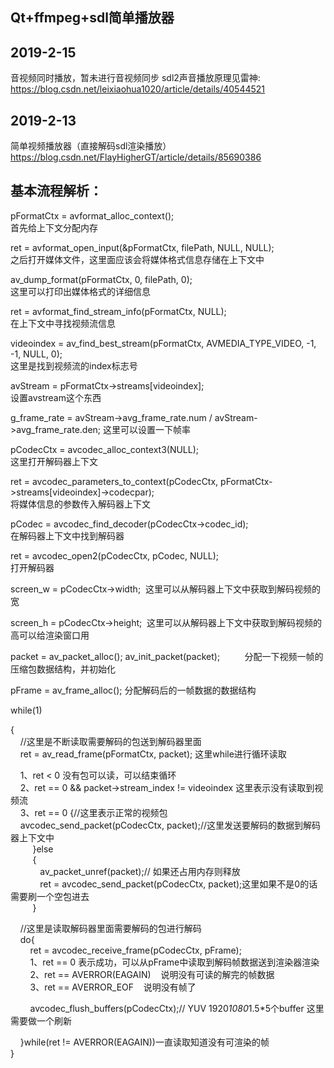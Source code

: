 ## Qt+ffmpeg+sdl简单播放器

## 2019-2-15
音视频同时播放，暂未进行音视频同步
sdl2声音播放原理见雷神:  
https://blog.csdn.net/leixiaohua1020/article/details/40544521

## 2019-2-13
简单视频播放器（直接解码sdl渲染播放）  
https://blog.csdn.net/FlayHigherGT/article/details/85690386

## 基本流程解析：
pFormatCtx = avformat_alloc_context();                                             
首先给上下文分配内存  

ret = avformat_open_input(&pFormatCtx, filePath, NULL, NULL);   
之后打开媒体文件，这里面应该会将媒体格式信息存储在上下文中  

av_dump_format(pFormatCtx, 0, filePath, 0);                                      
这里可以打印出媒体格式的详细信息  

ret = avformat_find_stream_info(pFormatCtx, NULL);                      
在上下文中寻找视频流信息  

videoindex = av_find_best_stream(pFormatCtx, AVMEDIA_TYPE_VIDEO, -1, -1, NULL, 0);   
这里是找到视频流的index标志号
 
avStream = pFormatCtx->streams[videoindex];                              
设置avstream这个东西
 
g_frame_rate = avStream->avg_frame_rate.num / avStream->avg_frame_rate.den; 
这里可以设置一下帧率
 
pCodecCtx = avcodec_alloc_context3(NULL);                                   
这里打开解码器上下文
 
ret = avcodec_parameters_to_context(pCodecCtx, pFormatCtx->streams[videoindex]->codecpar);   
将媒体信息的参数传入解码器上下文
 
pCodec = avcodec_find_decoder(pCodecCtx->codec_id);               
在解码器上下文中找到解码器
 
ret = avcodec_open2(pCodecCtx, pCodec, NULL);                           
打开解码器
 
screen_w = pCodecCtx->width;  
这里可以从解码器上下文中获取到解码视频的宽
 
screen_h = pCodecCtx->height; 
这里可以从解码器上下文中获取到解码视频的高可以给渲染窗口用
 
packet = av_packet_alloc();
av_init_packet(packet);          
分配一下视频一帧的压缩包数据结构，并初始化
 
pFrame = av_frame_alloc(); 
分配解码后的一帧数据的数据结构
 
while(1)
 
{  
    //这里是不断读取需要解码的包送到解码器里面  
    ret = av_read_frame(pFormatCtx, packet); 这里while进行循环读取
 
    1、ret < 0 没有包可以读，可以结束循环  
    2、ret == 0 && packet->stream_index != videoindex 这里表示没有读取到视频流  
    3、ret == 0 {//这里表示正常的视频包  
    avcodec_send_packet(pCodecCtx, packet);//这里发送要解码的数据到解码器上下文中  
         }else  
         {  
            av_packet_unref(packet);// 如果还占用内存则释放  
            ret = avcodec_send_packet(pCodecCtx, packet);这里如果不是0的话需要刷一个空包进去  
         }
 
    //这里是读取解码器里面需要解码的包进行解码  
    do{  
        ret = avcodec_receive_frame(pCodecCtx, pFrame);  
        1、ret == 0 表示成功，可以从pFrame中读取到解码帧数据送到渲染器渲染  
        2、ret == AVERROR(EAGAIN)    说明没有可读的解完的帧数据  
        3、ret == AVERROR_EOF    说明没有帧了
 
        avcodec_flush_buffers(pCodecCtx);// YUV 1920*1080*1.5*5个buffer 这里需要做一个刷新
 
    }while(ret != AVERROR(EAGAIN))一直读取知道没有可渲染的帧  
}
